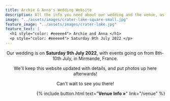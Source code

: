 ```yaml
---
title: Archie & Anna's Wedding Website
description: All the info you need about our wedding and the venue, as well as travel & accommodation options. We'll post photos up here after too!
image: "../assets/images/crater-lake-square-small.jpg"
feature_image: "../assets/images/crater-lake.jpg"
feature_text: |
  <h1 style="color: #eeeee4"> Archie and Anna </h1>
  <p style="color: #eeeee4"> Saturday 9th July 2022 </p>
---
```


<p style='text-align: center'>
Our wedding is on <b>Saturday 9th July 2022</b>, with events going on from 8th-10th July, in Mirmande, France.
</p>

<p style='text-align: center'>
We'll keep this website updated with details, and put photos up here afterwards!
</p>

<p style='text-align: center'>
Can't wait to see you there!
</p>

<p style='text-align: right'>
{% include button.html text="<b>Venue Info »</b>" link="/venue" %}
</p>
